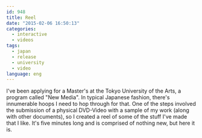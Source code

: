 ```yaml
---
id: 948
title: Reel
date: "2015-02-06 16:50:13"
categories:
  - interactive
  - videos
tags:
  - japan
  - release
  - university
  - video
language: eng
---
```


<video-embed service="vimeo" id="118823795" width="500" height="375" />

I've been applying for a Master's at the Tokyo University of the Arts, a program called "New Media". In typical Japanese fashion, there's innumerable hoops I need to hop through for that. One of the steps involved the submission of a physical DVD-Video with a sample of my work (along with other documents), so I created a reel of some of the stuff I've made that I like. It's five minutes long and is comprised of nothing new, but here it is.

